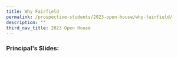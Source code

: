 ```yaml
---
title: Why Fairfield
permalink: /prospective-students/2023-open-house/why-fairfield/
description: ""
third_nav_title: 2023 Open House
---
```

### Principal's Slides: